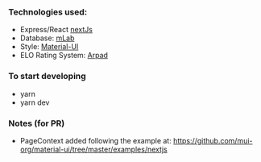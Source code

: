 ### Technologies used:

* Express/React [nextJs](https://nextjs.org/)
* Database: [mLab](https://mlab.com/)
* Style: [Material-UI](https://material-ui.com/)
* ELO Rating System: [Arpad](https://github.com/tlhunter/node-arpad)

### To start developing
* yarn
* yarn dev

### Notes (for PR)
* PageContext added following the example at:
https://github.com/mui-org/material-ui/tree/master/examples/nextjs
